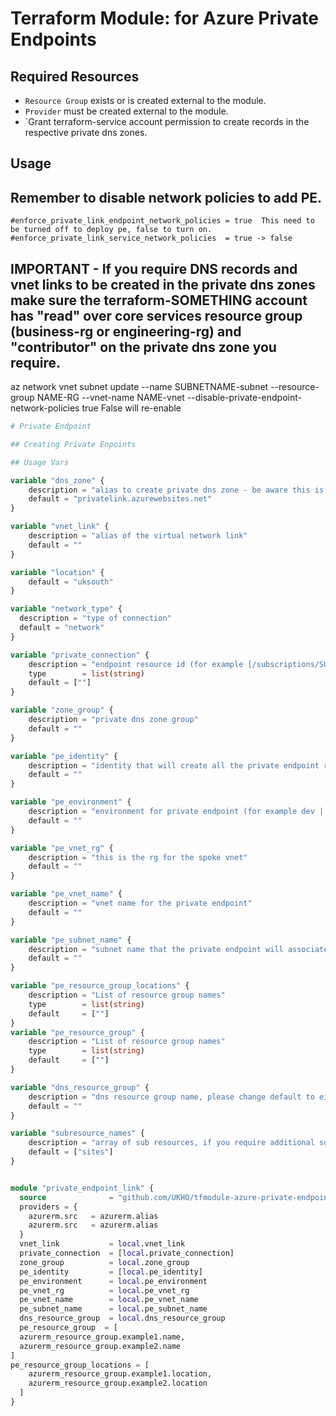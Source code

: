 # Terraform Module: for Azure Private Endpoints

##

## Required Resources

- `Resource Group` exists or is created external to the module.
- `Provider` must be created external to the module.
- `Grant terraform-service account permission to create records in the respective private dns zones.

## Usage

## Remember to disable network policies to add PE.
    #enforce_private_link_endpoint_network_policies = true  This need to be turned off to deploy pe, false to turn on.
    #enforce_private_link_service_network_policies  = true -> false

## IMPORTANT - If you require DNS records and vnet links to be created in the private dns zones make sure the terraform-SOMETHING account has "read" over core services resource group (business-rg or engineering-rg) and "contributor" on the private dns zone you require.

az network vnet subnet update --name SUBNETNAME-subnet --resource-group NAME-RG --vnet-name NAME-vnet --disable-private-endpoint-network-policies true
False will re-enable

```terraform
# Private Endpoint

## Creating Private Enpoints

## Usage Vars

variable "dns_zone" {
    description = "alias to create private dns zone - be aware this is dependant on the endpoint"
    default = "privatelink.azurewebsites.net"
}

variable "vnet_link" {
    description = "alias of the virtual network link"
    default = ""  
}

variable "location" {
    default = "uksouth"
}

variable "network_type" {
  description = "type of connection"
  default = "network"
}

variable "private_connection" {
    description = "endpoint resource id (for example [/subscriptions/SUBID/resourceGroups/RGNAME/providers/Microsoft.Web/sites/APP_SERVICE_NAME])"
    type        = list(string)
    default = [""]
}

variable "zone_group" {
    description = "private dns zone group"
    default = ""   
}

variable "pe_identity" {
    description = "identity that will create all the private endpoint resources required"
    default = ""
}

variable "pe_environment" {
    description = "environment for private endpoint (for example dev | prd | qa | pre)"
    default = ""
}

variable "pe_vnet_rg" {
    description = "this is the rg for the spoke vnet"
    default = ""
}

variable "pe_vnet_name" {
    description = "vnet name for the private endpoint"
    default = ""
}

variable "pe_subnet_name" {
    description = "subnet name that the private endpoint will associate"
    default = ""
}

variable "pe_resource_group_locations" {
    description = "List of resource group names"
    type        = list(string)
    default     = [""]
}
variable "pe_resource_group" {
    description = "List of resource group names"
    type        = list(string)
    default     = [""]
}

variable "dns_resource_group" {
    description = "dns resource group name, please change default to either business-rg or engineering-rg" 
    default = ""
}

variable "subresource_names" {
    description = "array of sub resources, if you require additional subresources please define"
    default = ["sites"]
}


module "private_endpoint_link" {
  source              = "github.com/UKHO/tfmodule-azure-private-endpoint-private-link?ref=0.6.0"
  providers = {
    azurerm.src   = azurerm.alias
    azurerm.src   = azurerm.alias
  }
  vnet_link           = local.vnet_link
  private_connection  = [local.private_connection]
  zone_group          = local.zone_group 
  pe_identity         = [local.pe_identity] 
  pe_environment      = local.pe_environment 
  pe_vnet_rg          = local.pe_vnet_rg  
  pe_vnet_name        = local.pe_vnet_name
  pe_subnet_name      = local.pe_subnet_name
  dns_resource_group  = local.dns_resource_group
  pe_resource_group  = [
  azurerm_resource_group.example1.name,
  azurerm_resource_group.example2.name
]
pe_resource_group_locations = [
    azurerm_resource_group.example1.location,
    azurerm_resource_group.example2.location
  ]
}
